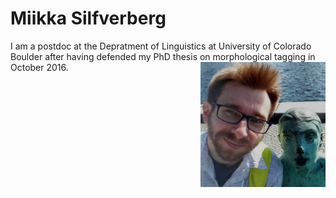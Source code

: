 # Miikka Silfverberg

I am a postdoc at the Depratment of Linguistics at University of Colorado Boulder after having defended my PhD thesis on morphological tagging in October 2016. <img src="me1.jpg" alt="Photo" width="200" align="right"/>